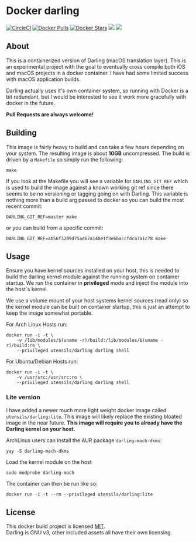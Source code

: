 # Docker darling

[![CircleCI](https://circleci.com/gh/utensils/docker-darling.svg?style=svg)](https://circleci.com/gh/utensils/docker-darling) [![Docker Pulls](https://img.shields.io/docker/pulls/utensils/darling.svg)](https://hub.docker.com/r/utensils/darling/) [![Docker Stars](https://img.shields.io/docker/stars/utensils/darling.svg)](https://hub.docker.com/r/utensils/darling/) [![](https://images.microbadger.com/badges/image/utensils/darling.svg)](https://microbadger.com/images/utensils/darling "Get your own image badge on microbadger.com") [![](https://images.microbadger.com/badges/version/utensils/darling.svg)](https://microbadger.com/images/utensils/darling "Get your own version badge on microbadger.com")  

## About

This is a containerized version of Darling (macOS translation layer). This is an experimental project with the goal to eventually cross compile both iOS and macOS projects in a docker container. I have had some limited success with macOS application builds.

Darling actually uses it's own container system, so running with Docker is a bit redundant, but I would be interested to see it work more gracefully with docker in the future.  

**Pull Requests are always welcome!**

## Building

This image is fairly heavy to build and can take a few hours depending on your system. The resulting image is about **10GB** uncompressed.
The build is driven by a `Makefile` so simply run the following:
```shell
make
```

If you look at the Makefile you will see a variable for `DARLING_GIT_REF` which is used to build the image against a known working git ref since there seems to be no versioning or tagging going on with Darling. This variable is nothing more than a build arg passed to docker so you can build the most recent commit:
```shell
DARLING_GIT_REF=master make
```
or you can build from a specific commit:
```shell
DARLING_GIT_REF=ab56f3209d75ad67a140e1f3e6baccfdca7a1c78 make
```

## Usage

Ensure you have kernel sources installed on your host, this is needed to build the darling 
kernel module against the running system on container startup. We run the container in **privileged** mode and inject the module into the host`s kernel. 

We use a volume mount of your host systems kernel sources (read only) so the kernel module can be built on container startup, this is just an attempt to keep the image somewhat portable.

For Arch Linux Hosts run:
```shell
docker run -i -t \
    -v /lib/modules/$(uname -r)/build:/lib/modules/$(uname -r)/build:ro \
    --privileged utensils/darling darling shell
```

For Ubuntu/Debian Hosts run: 
```shell
docker run -i -t \
    -v /usr/src:/usr/src:ro \
    --privileged utensils/darling darling shell
```

### Lite version

I have added a newer much more light weight docker image called `utensils/darling:lite`. 
This image will likely replace the existing bloated image in the near future. 
**This image will require you to already have the Darling kernel on your host.**

ArchLinux users can install the AUR package `darling-mach-dkms`:
```shell
yay -S darling-mach-dkms
```

Load the kernel module on the host
```shell
sudo modprobe darling-mach
```

The container can then be run like so:
```shell
docker run -i -t --rm --privileged utensils/darling:lite
```

## License

This docker build project is licensed [MIT](LICENSE).  
Darling is GNU v3, other included assets all have their own licensing.